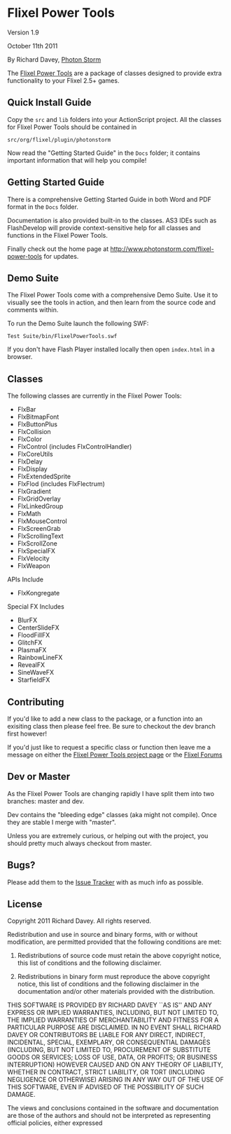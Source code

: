 Flixel Power Tools
==================

Version 1.9

October 11th 2011

By Richard Davey, [Photon Storm](http://www.photonstorm.com)

The [Flixel Power Tools](http://www.photonstorm.com/flixel-power-tools) are a package
of classes designed to provide extra functionality to your Flixel 2.5+ games.


Quick Install Guide
-------------------

Copy the `src` and `lib` folders into your ActionScript project. All the classes for Flixel Power Tools should be contained in

	src/org/flixel/plugin/photonstorm

Now read the "Getting Started Guide" in the `Docs` folder; it contains important information that will 
help you compile!


Getting Started Guide
---------------------

There is a comprehensive Getting Started Guide in both Word and PDF format in the `Docs` folder.

Documentation is also provided built-in to the classes. AS3 IDEs such as FlashDevelop will
provide context-sensitive help for all classes and functions in the Flixel Power Tools.

Finally check out the home page at http://www.photonstorm.com/flixel-power-tools for updates.


Demo Suite
----------

The Flixel Power Tools come with a comprehensive Demo Suite. Use it to visually see the 
tools in action, and then learn from the source code and comments within.

To run the Demo Suite launch the following SWF:

    Test Suite/bin/FlixelPowerTools.swf

If you don't have Flash Player installed locally then open `index.html` in a browser.


Classes
-------

The following classes are currently in the Flixel Power Tools:

* FlxBar
* FlxBitmapFont
* FlxButtonPlus
* FlxCollision
* FlxColor
* FlxControl (includes FlxControlHandler)
* FlxCoreUtils
* FlxDelay
* FlxDisplay
* FlxExtendedSprite
* FlxFlod (includes FlxFlectrum)
* FlxGradient
* FlxGridOverlay
* FlxLinkedGroup
* FlxMath
* FlxMouseControl
* FlxScreenGrab
* FlxScrollingText
* FlxScrollZone
* FlxSpecialFX
* FlxVelocity
* FlxWeapon

APIs Include

* FlxKongregate

Special FX Includes

* BlurFX
* CenterSlideFX
* FloodFillFX
* GlitchFX
* PlasmaFX
* RainbowLineFX
* RevealFX
* SineWaveFX
* StarfieldFX

Contributing
------------

If you'd like to add a new class to the package, or a function into an exisiting class
then please feel free. Be sure to checkout the dev branch first however!

If you'd just like to request a specific class or function then leave me a message on
either the [Flixel Power Tools project page][fpt] or the [Flixel Forums][ff]


Dev or Master
-------------

As the Flixel Power Tools are changing rapidly I have split them into two branches: master and dev.

Dev contains the "bleeding edge" classes (aka might not compile). Once they are stable I merge with "master".

Unless you are extremely curious, or helping out with the project, you should pretty much always checkout from master.


Bugs?
-----

Please add them to the [Issue Tracker][1] with as much info as possible.

License
-------

Copyright 2011 Richard Davey. All rights reserved.

Redistribution and use in source and binary forms, with or without modification, are
permitted provided that the following conditions are met:

   1. Redistributions of source code must retain the above copyright notice, this list of
      conditions and the following disclaimer.

   2. Redistributions in binary form must reproduce the above copyright notice, this list
      of conditions and the following disclaimer in the documentation and/or other materials
      provided with the distribution.

THIS SOFTWARE IS PROVIDED BY RICHARD DAVEY ``AS IS'' AND ANY EXPRESS OR IMPLIED
WARRANTIES, INCLUDING, BUT NOT LIMITED TO, THE IMPLIED WARRANTIES OF MERCHANTABILITY AND
FITNESS FOR A PARTICULAR PURPOSE ARE DISCLAIMED. IN NO EVENT SHALL RICHARD DAVEY OR
CONTRIBUTORS BE LIABLE FOR ANY DIRECT, INDIRECT, INCIDENTAL, SPECIAL, EXEMPLARY, OR
CONSEQUENTIAL DAMAGES (INCLUDING, BUT NOT LIMITED TO, PROCUREMENT OF SUBSTITUTE GOODS OR
SERVICES; LOSS OF USE, DATA, OR PROFITS; OR BUSINESS INTERRUPTION) HOWEVER CAUSED AND ON
ANY THEORY OF LIABILITY, WHETHER IN CONTRACT, STRICT LIABILITY, OR TORT (INCLUDING
NEGLIGENCE OR OTHERWISE) ARISING IN ANY WAY OUT OF THE USE OF THIS SOFTWARE, EVEN IF
ADVISED OF THE POSSIBILITY OF SUCH DAMAGE.

The views and conclusions contained in the software and documentation are those of the
authors and should not be interpreted as representing official policies, either expressed

[1]: https://github.com/photonstorm/Flixel-Power-Tools/issues
[fpt]: https://github.com/photonstorm/Flixel-Power-Tools
[ff]: http://flixel.org/forums/

